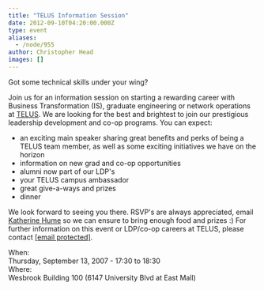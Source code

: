 ```yaml
---
title: "TELUS Information Session"
date: 2012-09-10T04:20:00.000Z
type: event
aliases:
  - /node/955
author: Christopher Head
images: []
---
```


<div class="field field-name-body field-type-text-with-summary field-label-hidden"><div class="field-items"><div class="field-item even"><p>Got some technical skills under your wing?</p>
<p>Join us for an information session on starting a rewarding career with Business Transformation (IS), graduate engineering or network operations at <a href="http://www.telus.com">TELUS</a>. We are looking for the best and brightest to join our prestigious leadership development and co-op programs. You can expect:</p>
<ul>
<li>an exciting main speaker sharing great benefits and perks of being a TELUS team member, as well as some exciting initiatives we have on the horizon
</li><li>information on new grad and co-op opportunities
</li><li>alumni now part of our LDP&apos;s
</li><li>your TELUS campus ambassador
</li><li>great give-a-ways and prizes
</li><li>dinner
</li></ul>
<p>We look forward to seeing you there. RSVP&apos;s are always appreciated, email <a href="/cdn-cgi/l/email-protection#b1dad0c5d9d4c3d8dfd49fd9c4dcd4f1c4d3d29fd2d0">Katherine Hume</a> so we can ensure to bring enough food and prizes :)  For further information on this event or LDP/co-op careers at TELUS, please contact <a href="/cdn-cgi/l/email-protection#cfbcaebdaea7e1adbdaeabaa8fbbaaa3babce1aca0a2"><span class="__cf_email__" data-cfemail="74071506151c5a16061510113420313821275a171b19">[email&#xA0;protected]</span></a>.</p>
</div></div></div><div class="field field-name-field-dates field-type-datetime field-label-above"><div class="field-label">When:&#xA0;</div><div class="field-items"><div class="field-item even"><span class="date-display-single">Thursday, September 13, 2007 - <span class="date-display-range"><span class="date-display-start">17:30</span> to <span class="date-display-end">18:30</span></span></span></div></div></div><div class="field field-name-field-location field-type-text field-label-above"><div class="field-label">Where:&#xA0;</div><div class="field-items"><div class="field-item even">Wesbrook Building 100 (6147 University Blvd at East Mall) </div></div></div>    <footer>
          </footer>